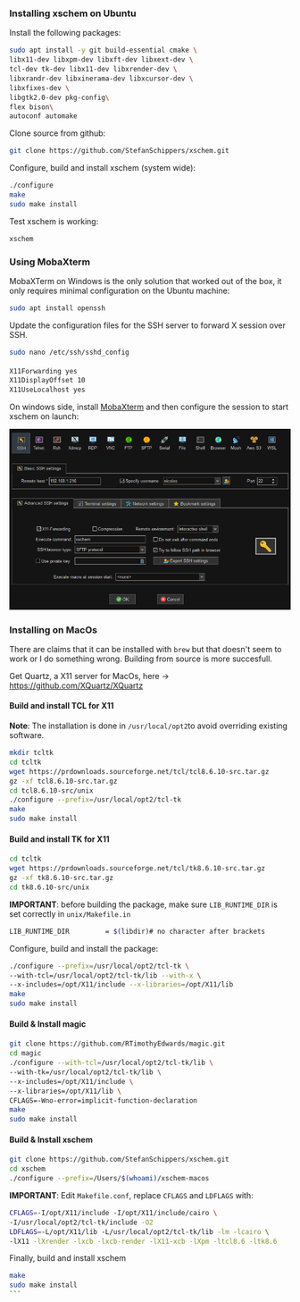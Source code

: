 ### Installing xschem on Ubuntu
Install the following packages:

````bash
sudo apt install -y git build-essential cmake \
libx11-dev libxpm-dev libxft-dev libxext-dev \
tcl-dev tk-dev libx11-dev libxrender-dev \
libxrandr-dev libxinerama-dev libxcursor-dev \
libxfixes-dev \
libgtk2.0-dev pkg-config\
flex bison\
autoconf automake
````

Clone source from github:
````bash
git clone https://github.com/StefanSchippers/xschem.git
````

Configure, build and install xschem (system wide):
````bash
./configure 
make
sudo make install
````

Test xschem is working:
````bash
xschem
````

### Using MobaXterm

MobaXTerm on Windows is the only solution that worked out of the box, it only requires minimal configuration on the Ubuntu machine:

````bash
sudo apt install openssh
````

Update the configuration files for the SSH server to forward X session over SSH. 
````bash
sudo nano /etc/ssh/sshd_config 

X11Forwarding yes
X11DisplayOffset 10
X11UseLocalhost yes
````
On windows side, install [MobaXterm](https://mobaxterm.mobatek.net/download-home-edition.html) and then configure the session to start xschem on launch:

![MobaXtermSession](figures/xschem-session.png)

### Installing on MacOs

There are claims that it can be installed with `brew` but that doesn't seem to work or I do something wrong. Building from source is more succesfull. 

Get Quartz, a X11 server for MacOs, here -> https://github.com/XQuartz/XQuartz 

#### Build and install TCL for X11

**Note**: The installation is done in `/usr/local/opt2`to avoid overriding existing software.

````bash
mkdir tcltk
cd tcltk
wget https://prdownloads.sourceforge.net/tcl/tcl8.6.10-src.tar.gz
gz -xf tcl8.6.10-src.tar.gz
cd tcl8.6.10-src/unix
./configure --prefix=/usr/local/opt2/tcl-tk  
make
sudo make install
````

#### Build and install TK for X11


````bash
cd tcltk
wget https://prdownloads.sourceforge.net/tcl/tk8.6.10-src.tar.gz 
gz -xf tk8.6.10-src.tar.gz
cd tk8.6.10-src/unix
`````

**IMPORTANT**: before building the package, make sure `LIB_RUNTIME_DIR` is set correctly in `unix/Makefile.in`

````bash
LIB_RUNTIME_DIR         = $(libdir)# no character after brackets
````

Configure, build and install the package:

````bash
./configure --prefix=/usr/local/opt2/tcl-tk \
--with-tcl=/usr/local/opt2/tcl-tk/lib --with-x \
--x-includes=/opt/X11/include --x-libraries=/opt/X11/lib  
make
sudo make install
````

#### Build & Install magic

````bash
git clone https://github.com/RTimothyEdwards/magic.git 
cd magic 
./configure --with-tcl=/usr/local/opt2/tcl-tk/lib \
--with-tk=/usr/local/opt2/tcl-tk/lib \
--x-includes=/opt/X11/include \
--x-libraries=/opt/X11/lib \
CFLAGS=-Wno-error=implicit-function-declaration
make
sudo make install
````

#### Build & Install xschem

````bash
git clone https://github.com/StefanSchippers/xschem.git  
cd xschem  
./configure --prefix=/Users/$(whoami)/xschem-macos
````

**IMPORTANT**: Edit `Makefile.conf`, replace `CFLAGS` and `LDFLAGS` with:
````bash
CFLAGS=-I/opt/X11/include -I/opt/X11/include/cairo \
-I/usr/local/opt2/tcl-tk/include -O2
LDFLAGS=-L/opt/X11/lib -L/usr/local/opt2/tcl-tk/lib -lm -lcairo \
-lX11 -lXrender -lxcb -lxcb-render -lX11-xcb -lXpm -ltcl8.6 -ltk8.6
````
Finally, build and install xschem
````bash
make 
sudo make install
```